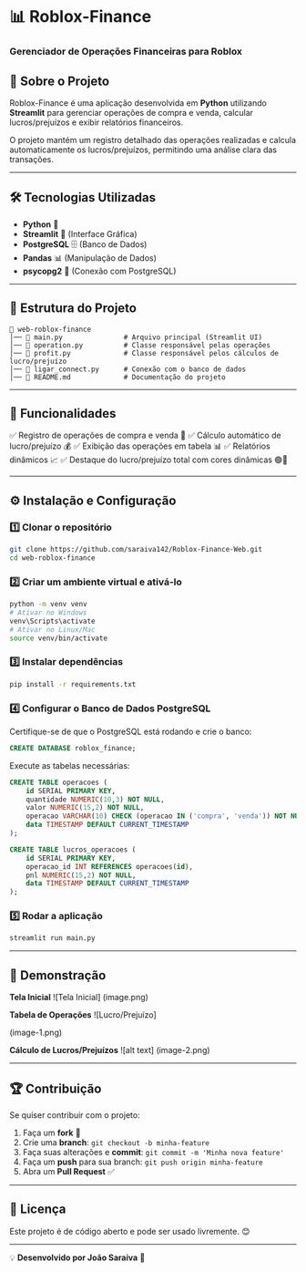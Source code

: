 # 📊 Roblox-Finance

### Gerenciador de Operações Financeiras para Roblox

## 🚀 Sobre o Projeto
Roblox-Finance é uma aplicação desenvolvida em **Python** utilizando **Streamlit** para gerenciar operações de compra e venda, calcular lucros/prejuízos e exibir relatórios financeiros.

O projeto mantém um registro detalhado das operações realizadas e calcula automaticamente os lucros/prejuízos, permitindo uma análise clara das transações.

---

## 🛠️ Tecnologias Utilizadas
- **Python** 🐍
- **Streamlit** 🎨 (Interface Gráfica)
- **PostgreSQL** 🗄️ (Banco de Dados)
- **Pandas** 📊 (Manipulação de Dados)
- **psycopg2** 🔗 (Conexão com PostgreSQL)

---

## 📂 Estrutura do Projeto

```
📁 web-roblox-finance
│── 📄 main.py               # Arquivo principal (Streamlit UI)
│── 📄 operation.py          # Classe responsável pelas operações
│── 📄 profit.py             # Classe responsável pelos cálculos de lucro/prejuízo
│── 📄 ligar_connect.py      # Conexão com o banco de dados
│── 📄 README.md             # Documentação do projeto
```

---

## 📌 Funcionalidades
✅ Registro de operações de compra e venda 🛒
✅ Cálculo automático de lucro/prejuízo 💰
✅ Exibição das operações em tabela 📊
✅ Relatórios dinâmicos 📈
✅ Destaque do lucro/prejuízo total com cores dinâmicas 🟢🔴

---

## ⚙️ Instalação e Configuração

### 1️⃣ Clonar o repositório
```bash
git clone https://github.com/saraiva142/Roblox-Finance-Web.git
cd web-roblox-finance
```

### 2️⃣ Criar um ambiente virtual e ativá-lo
```bash
python -m venv venv
# Ativar no Windows
venv\Scripts\activate
# Ativar no Linux/Mac
source venv/bin/activate
```

### 3️⃣ Instalar dependências
```bash
pip install -r requirements.txt
```

### 4️⃣ Configurar o Banco de Dados PostgreSQL
Certifique-se de que o PostgreSQL está rodando e crie o banco:
```sql
CREATE DATABASE roblox_finance;
```

Execute as tabelas necessárias:
```sql
CREATE TABLE operacoes (
    id SERIAL PRIMARY KEY,
    quantidade NUMERIC(10,3) NOT NULL,
    valor NUMERIC(15,2) NOT NULL,
    operacao VARCHAR(10) CHECK (operacao IN ('compra', 'venda')) NOT NULL,
    data TIMESTAMP DEFAULT CURRENT_TIMESTAMP
);

CREATE TABLE lucros_operacoes (
    id SERIAL PRIMARY KEY,
    operacao_id INT REFERENCES operacoes(id),
    pnl NUMERIC(15,2) NOT NULL,
    data TIMESTAMP DEFAULT CURRENT_TIMESTAMP
);
```

### 5️⃣ Rodar a aplicação
```bash
streamlit run main.py
```

---

## 📸 Demonstração

**Tela Inicial**
![Tela Inicial]
(image.png)

**Tabela de Operações**
![Lucro/Prejuízo]

(image-1.png)

**Cálculo de Lucros/Prejuízos**
![alt text]
(image-2.png)

---

## 🏆 Contribuição
Se quiser contribuir com o projeto:
1. Faça um **fork** 🍴
2. Crie uma **branch**: `git checkout -b minha-feature`
3. Faça suas alterações e **commit**: `git commit -m 'Minha nova feature'`
4. Faça um **push** para sua branch: `git push origin minha-feature`
5. Abra um **Pull Request** ✅

---

## 📝 Licença
Este projeto é de código aberto e pode ser usado livremente. 😊

---

💡 **Desenvolvido por João Saraiva** 🚀

